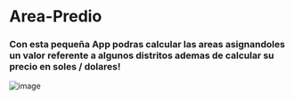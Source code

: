 # Area-Predio
### Con esta pequeña App podras calcular las areas asignandoles un valor referente a algunos distritos ademas de calcular su precio en soles / dolares!
![image](https://user-images.githubusercontent.com/74104584/128454866-c06b0b5b-f85c-48f5-a29b-559d7451c929.png)
